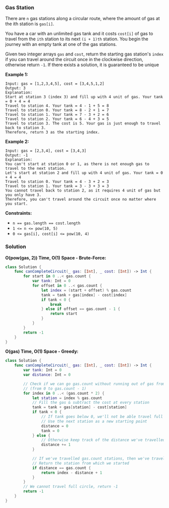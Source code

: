 
### Gas Station

There are `n` gas stations along a circular route, where the amount of gas at the ith station is `gas[i]`.

You have a car with an unlimited gas tank and it costs `cost[i]` of gas to travel from the `ith` station to its next `(i + 1)th` station. You begin the journey with an empty tank at one of the gas stations.

Given two integer arrays `gas` and `cost`, return the starting gas station's `index` if you can travel around the circuit once in the clockwise direction, otherwise return `-1`. If there exists a solution, it is guaranteed to be unique

__Example 1:__
```
Input: gas = [1,2,3,4,5], cost = [3,4,5,1,2]
Output: 3
Explanation:
Start at station 3 (index 3) and fill up with 4 unit of gas. Your tank = 0 + 4 = 4
Travel to station 4. Your tank = 4 - 1 + 5 = 8
Travel to station 0. Your tank = 8 - 2 + 1 = 7
Travel to station 1. Your tank = 7 - 3 + 2 = 6
Travel to station 2. Your tank = 6 - 4 + 3 = 5
Travel to station 3. The cost is 5. Your gas is just enough to travel back to station 3.
Therefore, return 3 as the starting index.
```
__Example 2:__
```
Input: gas = [2,3,4], cost = [3,4,3]
Output: -1
Explanation:
You can't start at station 0 or 1, as there is not enough gas to travel to the next station.
Let's start at station 2 and fill up with 4 unit of gas. Your tank = 0 + 4 = 4
Travel to station 0. Your tank = 4 - 3 + 2 = 3
Travel to station 1. Your tank = 3 - 3 + 3 = 3
You cannot travel back to station 2, as it requires 4 unit of gas but you only have 3.
Therefore, you can't travel around the circuit once no matter where you start.
```

__Constraints:__
* `n == gas.length == cost.length`
* `1 <= n <= pow(10, 5)`
* `0 <= gas[i], cost[i] <= pow(10, 4)`

### Solution
__O(pow(gas, 2)) Time, O(1) Space - Brute-Force:__
```Swift
class Solution {
    func canCompleteCircuit(_ gas: [Int], _ cost: [Int]) -> Int {
        for start in 0 ..< gas.count {
            var tank: Int = 0
            for offset in 0 ..< gas.count {
                let index = (start + offset) % gas.count
                tank = tank + gas[index] - cost[index]
                if tank < 0 {
                    break
                } else if offset == gas.count - 1 {
                    return start
                }
            }
        }
        return -1
    }
}
```
__O(gas) Time, O(1) Space - Greedy:__
```Swift
class Solution {
    func canCompleteCircuit(_ gas: [Int], _ cost: [Int]) -> Int {
        var tank: Int = 0
        var distance: Int = 0

        // Check if we can go gas.count without running out of gas from every starting point 
        // (from 0 to gas.count - 1)
        for index in 0 ..< (gas.count * 2) {
            let station = index % gas.count
            // Fill the gas & subtract the cost at every station
            tank = tank + gas[station] - cost[station]
            if tank < 0 {
                // If tank goes below 0, we'll not be able travel full circle
                // Use the next station as a new starting point
                distance = 0
                tank = 0
            } else {
                // Otherwise keep track of the distance we've travelled
                distance += 1
            }

            // If we've travelled gas.count stations, then we've travelled full circle.
            // Return the station from which we started
            if distance == gas.count {
                return index - distance + 1
            }
        }
        // We cannot travel full circle, return -1
        return -1
    }
}
```